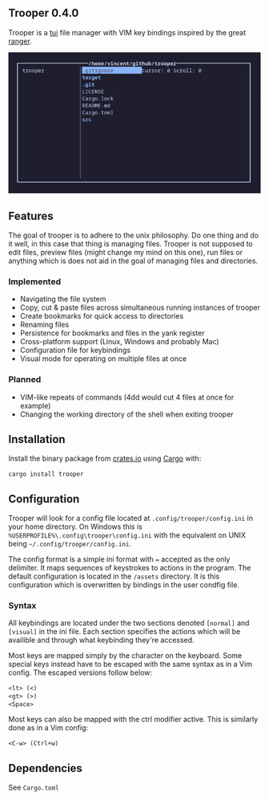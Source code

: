 Trooper 0.4.0
---

Trooper is a [tui](https://en.wikipedia.org/wiki/Text-based\_user\_interface) file manager with VIM key bindings inspired by the great [ranger](https://github.com/ranger/ranger).

![screenshot](https://raw.githubusercontent.com/vincent-uden/trooper/master/assets/2023-02-13_21-06.png)

## Features
The goal of trooper is to adhere to the unix philosophy. Do one thing and do it well, in this case that thing is managing files. Trooper is not supposed to edit files, preview files (might change my mind on this one), run files or anything which is does not aid in the goal of managing files and directories.

### Implemented
- Navigating the file system
- Copy, cut & paste files across simultaneous running instances of trooper
- Create bookmarks for quick access to directories
- Renaming files
- Persistence for bookmarks and files in the yank register
- Cross-platform support (Linux, Windows and probably Mac)
- Configuration file for keybindings
- Visual mode for operating on multiple files at once

### Planned
- VIM-like repeats of commands (4dd would cut 4 files at once for example)
- Changing the working directory of the shell when exiting trooper

## Installation
Install the binary package from [crates.io](https://crates.io/) using [Cargo](https://doc.rust-lang.org/cargo/) with:
```
cargo install trooper
```

## Configuration
Trooper will look for a config file located at `.config/trooper/config.ini` in your home directory. On Windows this is `%USERPROFILE%\.config\trooper\config.ini` with the equivalent on UNIX being `~/.config/trooper/config.ini`.

The config format is a simple ini format with `=` accepted as the only delimiter. It maps sequences of keystrokes to actions in the program. The default configuration is located in the `/assets` directory. It is this configuration which is overwritten by bindings in the user condfig file.

### Syntax
All keybindings are located under the two sections denoted `[normal]` and `[visual]` in the ini file. Each section specifies the actions which will be availible and through what keybinding they're accessed.

Most keys are mapped simply by the character on the keyboard. Some special keys instead have to be escaped with the same syntax as in a Vim config. The escaped versions follow below:
```
<lt> (<)
<gt> (>)
<Space>
```

Most keys can also be mapped with the ctrl modifier active. This is similarly done as in a Vim config:
```
<C-w> (Ctrl+w)
```

## Dependencies
See `Cargo.toml`
